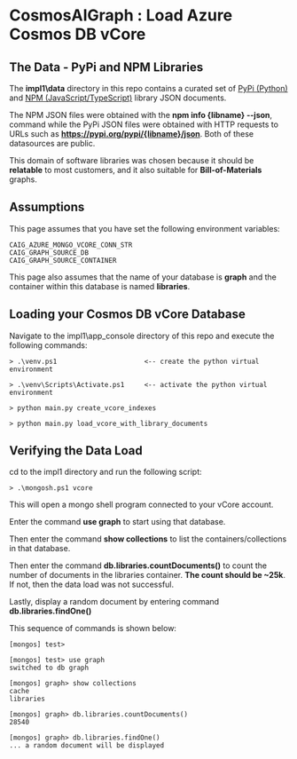 # CosmosAIGraph : Load Azure Cosmos DB vCore

## The Data - PyPi and NPM Libraries

The **impl1\data** directory in this repo contains a curated set of
[PyPi (Python)](https://pypi.org/) and
[NPM (JavaScript/TypeScript)](https://www.npmjs.com/) library JSON documents.

The NPM JSON files were obtained with the **npm info {libname} --json**,
command while the PyPi JSON files were obtained with HTTP requests to 
URLs such as **https://pypi.org/pypi/{libname}/json**.  Both of these
datasources are public.

This domain of software libraries was chosen because it should be
**relatable** to most customers, and it also suitable for **Bill-of-Materials**
graphs.

## Assumptions

This page assumes that you have set the following environment variables:

```
CAIG_AZURE_MONGO_VCORE_CONN_STR
CAIG_GRAPH_SOURCE_DB
CAIG_GRAPH_SOURCE_CONTAINER
```

This page also assumes that the name of your database is **graph**
and the container within this database is named **libraries**.

## Loading your Cosmos DB vCore Database

Navigate to the impl1\app_console directory of this repo and execute
the following commands:

```
> .\venv.ps1                      <-- create the python virtual environment

> .\venv\Scripts\Activate.ps1     <-- activate the python virtual environment

> python main.py create_vcore_indexes 

> python main.py load_vcore_with_library_documents
```

## Verifying the Data Load

cd to the impl1 directory and run the following script:

```
> .\mongosh.ps1 vcore
```

This will open a mongo shell program connected to your vCore account.

Enter the command **use graph** to start using that database.

Then enter the command **show collections** to list the containers/collections
in that database.

Then enter the command **db.libraries.countDocuments()** to count the number
of documents in the libraries container.  **The count should be ~25k**.
If not, then the data load was not successful.

Lastly, display a random document by entering command **db.libraries.findOne()**

This sequence of commands is shown below:

```
[mongos] test>

[mongos] test> use graph
switched to db graph

[mongos] graph> show collections
cache
libraries

[mongos] graph> db.libraries.countDocuments()
28540

[mongos] graph> db.libraries.findOne()
... a random document will be displayed
```
